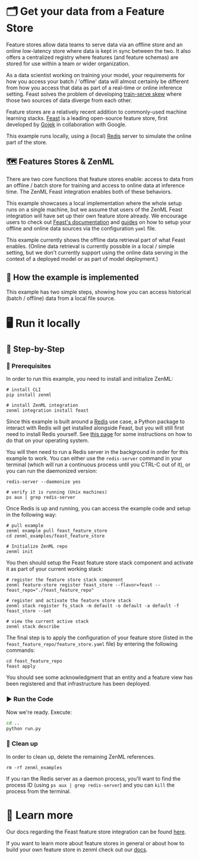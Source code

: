 # 🗂 Get your data from a Feature Store

Feature stores allow data teams to serve data via an offline store and an online
low-latency store where data is kept in
sync between the two. It also offers a centralized registry where features (and
feature schemas) are stored for use
within a team or wider organization.

As a data scientist working on training your model, your requirements for how
you access your batch / 'offline' data
will almost certainly be different from how you access that data as part of a
real-time or online inference setting.
Feast solves the problem of
developing [train-serve skew](https://ploomber.io/blog/train-serve-skew/) where
those two
sources of data diverge from each other.

Feature stores are a relatively recent addition to commonly-used machine
learning stacks. [Feast](https://feast.dev/) is
a leading open-source feature store, first developed
by [Gojek](https://www.gojek.com/en-id/) in collaboration with
Google.

This example runs locally, using a (local) [Redis](https://redis.com/) server to
simulate the online part of the store.

## 🗺 Features Stores & ZenML

There are two core functions that feature stores enable: access to data from an
offline / batch store for training and
access to online data at inference time. The ZenML Feast integration enables
both of these behaviors.

This example showcases a local implementation where the whole setup runs on a
single machine, but we assume that users
of the ZenML Feast integration will have set up their own feature store already.
We encourage users to check
out [Feast's documentation](https://docs.feast.dev/)
and [guides](https://docs.feast.dev/how-to-guides/) on how to setup
your offline and online data sources via the configuration `yaml` file.

This example currently shows the offline data retrieval part of what Feast
enables. (Online data retrieval is currently
possible in a local / simple setting, but we don't currently support using the
online data serving in the context of a
deployed model or as part of model deployment.)

## 🧰 How the example is implemented

This example has two simple steps, showing how you can access historical (batch
/ offline) data from a local file
source.

# 🖥 Run it locally

## 👣 Step-by-Step

### 📄 Prerequisites

In order to run this example, you need to install and initialize ZenML:

```shell
# install CLI
pip install zenml

# install ZenML integration
zenml integration install feast
```

Since this example is built around a [Redis](https://redis.com/) use case, a
Python package to interact with Redis will get installed alongside Feast, but
you will still first need to install Redis yourself. See
[this page](https://redis.com/blog/feast-with-redis-tutorial-for-machine-learning/)
for some instructions on how to do that on your operating system.

You will then need to run a Redis server in the background in order for this
example to work. You can either use the `redis-server` command in your terminal
(which will run a continuous process until you CTRL-C out of it), or you can run
the daemonized version:

```shell
redis-server --daemonize yes

# verify it is running (Unix machines)
ps aux | grep redis-server
```

Once Redis is up and running, you can access the example code and setup in the
following way:

```shell
# pull example
zenml example pull feast_feature_store
cd zenml_examples/feast_feature_store

# Initialize ZenML repo
zenml init
```

You then should setup the Feast feature store stack component and activate it as
part of your current working stack:

```shell
# register the feature store stack component
zenml feature-store register feast_store --flavor=feast --feast_repo="./feast_feature_repo"

# register and activate the feature store stack
zenml stack register fs_stack -m default -o default -a default -f feast_store --set

# view the current active stack
zenml stack describe
```

The final step is to apply the configuration of your feature store (listed in
the `feast_feature_repo/feature_store.yaml` file) by entering the following
commands:

```shell
cd feast_feature_repo
feast apply
```

You should see some acknowledgment that an entity and a feature view has been
registered and that infrastructure has been deployed.

### ▶️ Run the Code

Now we're ready. Execute:

```bash
cd ..
python run.py
```

### 🧽 Clean up

In order to clean up, delete the remaining ZenML references.

```shell
rm -rf zenml_examples
```

If you ran the Redis server as a daemon process, you'll want to find the process
ID (using `ps aux | grep redis-server`)
and you can `kill` the process from the terminal.

# 📜 Learn more

Our docs regarding the Feast feature store integration can be
found [here](https://docs.zenml.io/advanced-guide/feature-store).

If you want to learn more about feature stores in general or about how to build your own feature store in zenml
check out our [docs](https://docs.zenml.io/extending-zenml/feature-store).
